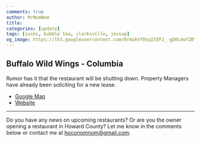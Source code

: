 ```yaml
---
comments: true
author: MrNomNom
title: 
categories: [update]
tags: [sushi, bubble tea, clarksville, jessup]
og_image: https://lh3.googleusercontent.com/0rmokVf0sqItEFJ_-gD0L4wYZBYioPO8jzC_zco0jB5L0iSAPkmQZxLNSZkxahEOjH3cqZWgfv0XRt61uSEnUI7mILnwF6vw88pRkRiTPbZxHlO7jJCbnVzJbqF3LN0WIel2KuMGKQ=w400
---
```




<!--more-->

## Buffalo Wild Wings - Columbia

Rumor has it that the restaurant will be shutting down. Property Managers have already been soliciting for a new lease.

* [Google Map](https://goo.gl/maps/BQRwPd3d3tanKZaD9)
* [Website](http://www.sushiqmd.com/)


----

Do you have any news on upcoming restaurants? Or are you the owner opening a restaurant in Howard County? Let me know in the comments below or contact me at [hoconomnom@gmail.com](mailto:hoconomnom@gmail.com).

